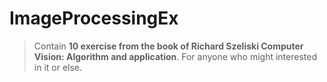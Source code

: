 # ImageProcessingEx
>Contain **10 exercise from the book of Richard Szeliski Computer Vision: Algorithm and application**. 
For anyone who might interested in it or else.
